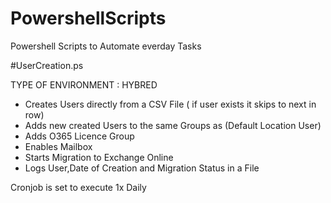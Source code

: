 # PowershellScripts
Powershell Scripts to Automate everday Tasks


#UserCreation.ps

TYPE OF ENVIRONMENT : HYBRED 

- Creates Users directly from a CSV File ( if user exists it skips to next in row)
- Adds new created Users to the same Groups as (Default Location User)
- Adds O365 Licence Group 
- Enables Mailbox
- Starts Migration to Exchange Online
- Logs User,Date of Creation and Migration Status in a File

Cronjob is set to execute 1x Daily
